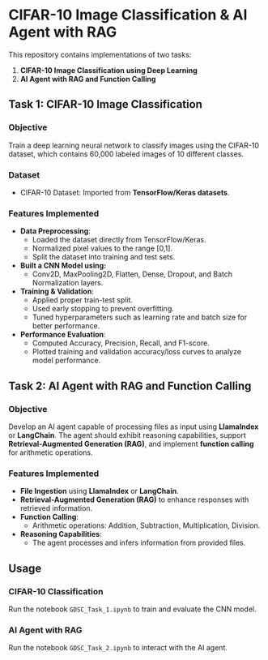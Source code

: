 # CIFAR-10 Image Classification & AI Agent with RAG

This repository contains implementations of two tasks:
1. **CIFAR-10 Image Classification using Deep Learning**
2. **AI Agent with RAG and Function Calling**

## Task 1: CIFAR-10 Image Classification

### Objective
Train a deep learning neural network to classify images using the CIFAR-10 dataset, which contains 60,000 labeled images of 10 different classes.

###  Dataset
- CIFAR-10 Dataset: Imported from **TensorFlow/Keras datasets**.

###  Features Implemented
- **Data Preprocessing**:
  - Loaded the dataset directly from TensorFlow/Keras.
  - Normalized pixel values to the range [0,1].
  - Split the dataset into training and test sets.
- **Built a CNN Model using:**
  - Conv2D, MaxPooling2D, Flatten, Dense, Dropout, and Batch Normalization layers.
- **Training & Validation**:
  - Applied proper train-test split.
  - Used early stopping to prevent overfitting.
  - Tuned hyperparameters such as learning rate and batch size for better performance.
- **Performance Evaluation**:
  - Computed Accuracy, Precision, Recall, and F1-score.
  - Plotted training and validation accuracy/loss curves to analyze model performance.

## Task 2: AI Agent with RAG and Function Calling

###  Objective
Develop an AI agent capable of processing files as input using **LlamaIndex** or **LangChain**. The agent should exhibit reasoning capabilities, support **Retrieval-Augmented Generation (RAG)**, and implement **function calling** for arithmetic operations.

###  Features Implemented
- **File Ingestion** using **LlamaIndex** or **LangChain**.
- **Retrieval-Augmented Generation (RAG)** to enhance responses with retrieved information.
- **Function Calling**:
  - Arithmetic operations: Addition, Subtraction, Multiplication, Division.
- **Reasoning Capabilities**:
  - The agent processes and infers information from provided files.

## Usage
### CIFAR-10 Classification
Run the notebook `GDSC_Task_1.ipynb` to train and evaluate the CNN model.

### AI Agent with RAG
Run the notebook `GDSC_Task_2.ipynb` to interact with the AI agent.

